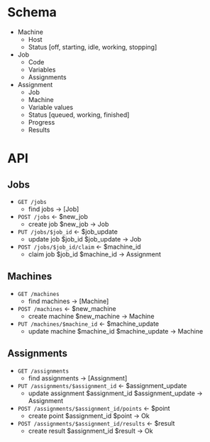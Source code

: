 # Schema

* Machine
    * Host
    * Status [off, starting, idle, working, stopping]
* Job
    * Code
    * Variables
    * Assignments
* Assignment
    * Job
    * Machine
    * Variable values
    * Status [queued, working, finished]
    * Progress
    * Results

# API

## Jobs

* `GET /jobs`
    * find jobs &rarr; [Job]
* `POST /jobs` &larr; $new_job
    * create job $new_job &rarr; Job
* `PUT /jobs/$job_id` &larr; $job_update
    * update job $job_id $job_update &rarr; Job
* `POST /jobs/$job_id/claim` &larr; $machine_id
    * claim job $job_id $machine_id &rarr; Assignment

## Machines

* `GET /machines`
    * find machines &rarr; [Machine]
* `POST /machines` &larr; $new_machine
    * create machine $new_machine &rarr; Machine
* `PUT /machines/$machine_id` &larr; $machine_update
    * update machine $machine_id $machine_update &rarr; Machine

## Assignments

* `GET /assignments`
    * find assignments &rarr; [Assignment]
* `PUT /assignments/$assignment_id` &larr; $assignment_update
    * update assignment $assignment_id $assignment_update &rarr; Assignment
* `POST /assignments/$assignment_id/points` &larr; $point
    * create point $assignment_id $point &rarr; Ok
* `POST /assignments/$assignment_id/results` &larr; $result
    * create result $assignment_id $result &rarr; Ok
